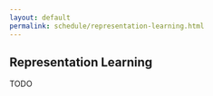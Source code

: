 ```yaml
---
layout: default
permalink: schedule/representation-learning.html
---
```


## Representation Learning

TODO
